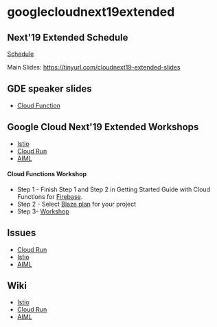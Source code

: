 
# googlecloudnext19extended

## Next'19 Extended Schedule
[Schedule](https://docs.google.com/spreadsheets/d/1YLdXnMiPVNYY4F1qdBpZMcQm8ZMm0pUxEmcQjLtvP3U/edit?usp=sharing)

Main Slides: https://tinyurl.com/cloudnext19-extended-slides

## GDE speaker slides
* [Cloud Function](https://docs.google.com/presentation/d/10j2ZGQQ1bYNL_e0EreFu_GLoecrqII-8z0zYCkZeLik/edit?usp=drivesdk)


## Google Cloud Next'19 Extended Workshops

* [Istio](https://github.com/bigdatasg/csj-istio)
* [Cloud Run ](https://github.com/bigdatasg/csj-cloudrun) 
* [AIML](https://github.com/bigdatasg/csj-aiml)

#### Cloud Functions Workshop 
* Step 1 - Finish Step 1 and Step 2 in Getting Started Guide with Cloud Functions for [Firebase](https://firebase.google.com/docs/functions/get-started).
* Step 2 - Select [Blaze plan](https://console.firebase.google.com/) for your project 
* Step 3- [Workshop](https://gist.github.com/jirawatee/267f6b3999dd253a1fe9c73ec51b0764)
## Issues 
* [Cloud Run ](https://github.com/bigdatasg/csj-cloudrun/issues)
* [Istio](https://github.com/bigdatasg/csj-istio/issues)
* [AIML](https://github.com/bigdatasg/csj-aiml/issues)
## Wiki 
* [Istio](https://github.com/bigdatasg/csj-istio/wiki)
* [Cloud Run ](https://github.com/bigdatasg/csj-cloudrun/wiki)
* [AIML](https://github.com/bigdatasg/csj-aiml/wiki)

